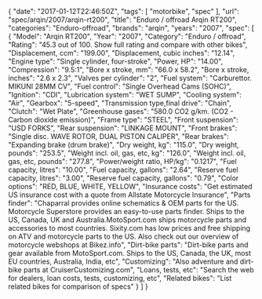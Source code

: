 {
    "date": "2017-01-12T22:46:50Z",
    "tags": [
        "motorbike",
        "spec"
    ],
    "url": "spec\/arqin\/2007\/arqin-rt200",
    "title": "Enduro \/ offroad Arqin RT200",
    "categories": "Enduro-offroad",
    "brands": "arqin",
    "years": "2007",
    "spec": [
        {
            "Model": "Arqin RT200",
            "Year": "2007",
            "Category": "Enduro \/ offroad",
            "Rating": "45.3 out of 100. Show full rating and compare with other bikes",
            "Displacement, ccm": "199.00",
            "Displacement, cubic inches": "12.14",
            "Engine type": "Single cylinder, four-stroke",
            "Power, HP": "14.00",
            "Compression": "9.5:1",
            "Bore x stroke, mm": "66.0 x 58.2",
            "Bore x stroke, inches": "2.6 x 2.3",
            "Valves per cylinder": "2",
            "Fuel system": "Carburettor. MIKUNI 28MM CV",
            "Fuel control": "Single Overhead Cams (SOHC)",
            "Ignition": "CDI",
            "Lubrication system": "WET SUMP",
            "Cooling system": "Air",
            "Gearbox": "5-speed",
            "Transmission type,final drive": "Chain",
            "Clutch": "Wet Plate",
            "Greenhouse gases": "580.0 CO2 g\/km. (CO2 - Carbon dioxide emission)",
            "Frame type": "STEEL",
            "Front suspension": "USD FORKS",
            "Rear suspension": "LINKAGE MOUNT",
            "Front brakes": "Single disc. WAVE ROTOR, DUAL PISTON CALIPER",
            "Rear brakes": "Expanding brake (drum brake)",
            "Dry weight, kg": "115.0",
            "Dry weight, pounds": "253.5",
            "Weight incl. oil, gas, etc, kg": "126.0",
            "Weight incl. oil, gas, etc, pounds": "277.8",
            "Power\/weight ratio, HP\/kg": "0.1217",
            "Fuel capacity, litres": "10.00",
            "Fuel capacity, gallons": "2.64",
            "Reserve fuel capacity, litres": "3.00",
            "Reserve fuel capacity, gallons": "0.79",
            "Color options": "RED, BLUE, WHITE, YELLOW",
            "Insurance costs": "Get estimated US insurance cost with a quote from Allstate Motorcycle Insurance",
            "Parts finder": "Chaparral provides online schematics & OEM parts for the US.   Motorcycle Superstore provides an easy-to-use parts finder. Ships to the US, Canada, UK and Australia.MotoSport.com ships motorcycle parts and accessories to most countries.    Sixity.com has low prices and free shipping on ATV and motorcycle parts to the US. Also check out our overview of motorcycle webshops at Bikez.info",
            "Dirt-bike parts": "Dirt-bike parts and gear available from MotoSport.com. Ships to the US, Canada, the UK, most EU countries, Australia, India, etc",
            "Customizing": "Also adventure and dirt-bike parts at CruiserCustomizing.com",
            "Loans, tests, etc": "Search the web for dealers, loan costs, tests, customizing, etc",
            "Related bikes": "List related bikes for comparison of specs"
        }
    ]
}